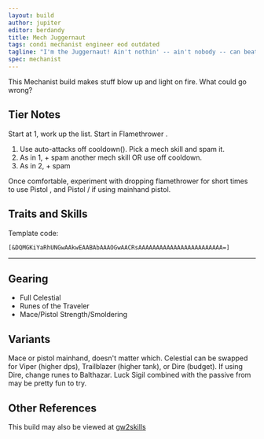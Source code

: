 ```yaml
---
layout: build
author: jupiter
editor: berdandy
title: Mech Juggernaut
tags: condi mechanist engineer eod outdated
tagline: "I'm the Juggernaut! Ain't nothin' -- ain't nobody -- can beat me!"
spec: mechanist
---
```


This Mechanist build makes stuff blow up and light on fire. What could go wrong?

## Tier Notes

Start at 1, work up the list. Start in Flamethrower <span data-aw2-key="7" data-aw2-skill="5927"></span>.

1. Use auto-attacks off cooldown(<span data-aw2-key="1" data-aw2-skill="5928"></span>). Pick a mech skill and spam it. 
2. As in 1, + spam another mech skill OR use <span data-aw2-key="2" data-aw2-skill="5931"></span> off cooldown.
3. As in 2, + spam <span data-aw2-key="0" data-aw2-skill="63095"></span>

Once comfortable, experiment with dropping flamethrower for short times to use Pistol <span data-aw2-key="4" data-aw2-skill="5831"></span>, and Pistol <span data-aw2-key="2" data-aw2-skill="5828"></span>/<span data-aw2-key="3" data-aw2-skill="5829"></span> if using mainhand pistol.

## Traits and Skills

Template code:

`[&DQMGKiYaRhUNGwAAkwEAABAbAAAOGwAACRsAAAAAAAAAAAAAAAAAAAAAAAA=]`

---

<div
  data-armory-embed='skills'
  data-armory-ids='63049,5927,63111,63113,63095'
>
</div>
<div
  data-armory-embed='specializations'
  data-armory-ids='6,38,70'
  data-armory-6-traits='525,1892,505'
  data-armory-38-traits='1930,2006,510'
  data-armory-70-traits='2282,2270,2292'
>
</div>



## Gearing

- Full Celestial
- Runes of the Traveler
- Mace/Pistol Strength/Smoldering

## Variants

Mace or pistol mainhand, doesn't matter which. Celestial can be swapped for Viper (higher dps), Trailblazer (higher tank), or Dire (budget). If using Dire, change runes to Balthazar. Luck Sigil combined with the passive from <span data-aw2-key="8" data-aw2-skill="63111"></span> may be pretty fun to try.

## Other References

This build may also be viewed at [gw2skills](http://gw2skills.net/editor/?PegAkqlxy6YuMYWMOULaxKA-zxIY1ohvMSIBCsAkfA-e)

